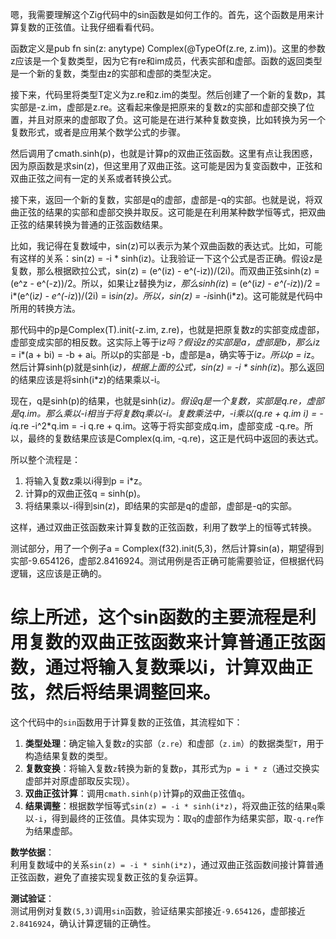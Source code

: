嗯，我需要理解这个Zig代码中的sin函数是如何工作的。首先，这个函数是用来计算复数的正弦值。让我仔细看看代码。

函数定义是pub fn sin(z: anytype) Complex(@TypeOf(z.re, z.im))。这里的参数z应该是一个复数类型，因为它有re和im成员，代表实部和虚部。函数的返回类型是一个新的复数，类型由z的实部和虚部的类型决定。

接下来，代码里将类型T定义为z.re和z.im的类型。然后创建了一个新的复数p，其实部是-z.im，虚部是z.re。这看起来像是把原来的复数z的实部和虚部交换了位置，并且对原来的虚部取了负。这可能是在进行某种复数变换，比如转换为另一个复数形式，或者是应用某个数学公式的步骤。

然后调用了cmath.sinh(p)，也就是计算p的双曲正弦函数。这里有点让我困惑，因为原函数是求sin(z)，但这里用了双曲正弦。这可能是因为复变函数中，正弦和双曲正弦之间有一定的关系或者转换公式。

接下来，返回一个新的复数，实部是q的虚部，虚部是-q的实部。也就是说，将双曲正弦的结果的实部和虚部交换并取反。这可能是在利用某种数学恒等式，把双曲正弦的结果转换为普通的正弦函数结果。

比如，我记得在复数域中，sin(z)可以表示为某个双曲函数的表达式。比如，可能有这样的关系：sin(z) = -i * sinh(iz)。让我验证一下这个公式是否正确。假设z是复数，那么根据欧拉公式，sin(z) = (e^(iz) - e^(-iz))/(2i)。而双曲正弦sinh(z) = (e^z - e^(-z))/2。所以，如果让z替换为i*z，那么sinh(i*z) = (e^(i*z) - e^(-i*z))/2 = i*(e^(i*z) - e^(-i*z))/(2i) = i*sin(z)。所以，sin(z) = -i*sinh(i*z)。这可能就是代码中所用的转换方法。

那代码中的p是Complex(T).init(-z.im, z.re)，也就是把原复数z的实部变成虚部，虚部变成实部的相反数。这实际上等于i*z吗？假设z的实部是a，虚部是b，那么i*z = i*(a + bi) = -b + ai。所以p的实部是 -b，虚部是a，确实等于i*z。所以p = i*z。然后计算sinh(p)就是sinh(i*z)，根据上面的公式，sin(z) = -i * sinh(i*z)。那么返回的结果应该是将sinh(i*z)的结果乘以-i。

现在，q是sinh(p)的结果，也就是sinh(i*z)。假设q是一个复数，实部是q.re，虚部是q.im。那么乘以-i相当于将复数q乘以-i。复数乘法中，-i乘以(q.re + q.im i) = -i*q.re -i^2*q.im = -i q.re + q.im。这等于将实部变成q.im，虚部变成 -q.re。所以，最终的复数结果应该是Complex(q.im, -q.re)，这正是代码中返回的表达式。

所以整个流程是：

1. 将输入复数z乘以i得到p = i*z。
2. 计算p的双曲正弦q = sinh(p)。
3. 将结果乘以-i得到sin(z)，即结果的实部是q的虚部，虚部是-q的实部。

这样，通过双曲正弦函数来计算复数的正弦函数，利用了数学上的恒等式转换。

测试部分，用了一个例子a = Complex(f32).init(5,3)，然后计算sin(a)，期望得到实部-9.654126，虚部2.8416924。测试用例是否正确可能需要验证，但根据代码逻辑，这应该是正确的。

综上所述，这个sin函数的主要流程是利用复数的双曲正弦函数来计算普通正弦函数，通过将输入复数乘以i，计算双曲正弦，然后将结果调整回来。
================================================
这个代码中的`sin`函数用于计算复数的正弦值，其流程如下：

1. **类型处理**：确定输入复数`z`的实部（`z.re`）和虚部（`z.im`）的数据类型`T`，用于构造结果复数的类型。
2. **复数变换**：将输入复数`z`转换为新的复数`p`，其形式为`p = i * z`（通过交换实虚部并对原虚部取反实现）。
3. **双曲正弦计算**：调用`cmath.sinh(p)`计算`p`的双曲正弦值`q`。
4. **结果调整**：根据数学恒等式`sin(z) = -i * sinh(i*z)`，将双曲正弦的结果`q`乘以`-i`，得到最终的正弦值。具体实现为：取`q`的虚部作为结果实部，取`-q.re`作为结果虚部。

**数学依据**：  
利用复数域中的关系`sin(z) = -i * sinh(i*z)`，通过双曲正弦函数间接计算普通正弦函数，避免了直接实现复数正弦的复杂运算。

**测试验证**：  
测试用例对复数`(5,3)`调用`sin`函数，验证结果实部接近`-9.654126`，虚部接近`2.8416924`，确认计算逻辑的正确性。